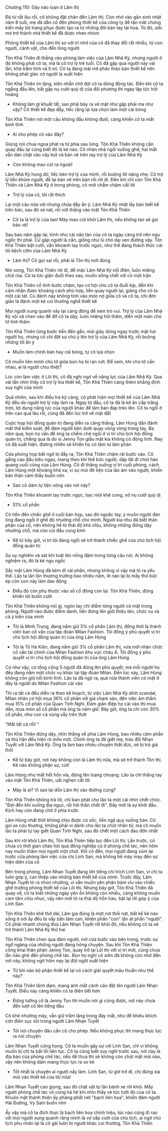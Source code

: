 




Chương 110: Gây náo loạn ở Lâm thị

Đã từ rất lâu rồi, cô không đặt chân đến Lâm thị. Còn nhớ vào gần sinh nhật năm 8 tuổi, mẹ đã dẫn cô đến phòng thiết kế của công ty để tận mắt chứng kiến mấy bộ trang phục được tạo ra từ những đôi bàn tay tài hoa. Từ đó, ước mơ trở thành nhà thiết kế đã được nhen nhóm

Phòng thiết kế của Lâm thị so với trí nhớ của cô đã thay đổi rất nhiều, từ con người, cảnh vật, cho đến lòng người

Tôn Khả Thiên đi thẳng vào phòng làm việc của Lâm Nhã Kỳ, nhưng người ở đó không phải cô ta, mà là cô trợ lý trẻ tuổi. Cô đã gặp qua người này vài lần, khá trầm tĩnh và tỉ mỉ. Cô ta đang mải mê phác thảo bản thiết kế nên không phát giác có người lạ xuất hiện

Tôn Khả Thiên im lặng, kiên nhẫn chờ đợi cô ta dừng động tác. Đến khi cô ta ngẩng đầu lên, bắt gặp nụ cười quỷ dị của đối phương thì ngay lập tức hốt hoảng

- Không làm gì khuất tất, sao phải bày ra vẻ mặt như gặp phải ma như vậy? Cô thiết kế đẹp đấy, tiếc rằng lại lựa chọn làm một cái bóng

Tôn Khả Thiên nói một câu không đầu không đuôi, càng khiến cô ta mất bình tĩnh

- Ai cho phép cô vào đây?

Giọng nói chua ngoa phát ra từ phía sau lưng. Tôn Khả Thiên không cần quay đầu lại cũng biết đó là kẻ nào. Cô nhàn nhã ngồi xuống ghế, hai mắt vẫn dán chặt vào cây bút và bản vẽ trên tay trợ lý của Lâm Nhã Kỳ

- Còn không mau cút ra ngoài!

Lâm Nhã Kỳ hung dữ, liếc bén trợ lý của mình, rồi buông lời nặng nhẹ. Cô trợ lý liền khúm người, để lại bản vẽ trên bàn rồi rời đi. Đến khi chỉ còn Tôn Khả Thiên và Lâm Nhã Kỳ ở trong phòng, cô mới chầm chậm cất lời

- Trợ lý của cô, tôi rất thích

Lại một câu nửa vời nhưng chứa đầy ẩn ý. Lâm Nhã Kỳ nhặt lấy bản biết kế trên bàn, sau đó xé nát, rồi vứt thẳng vào mặt Tôn Khả Thiên


- Cô ta là trợ lý của tao! Mày mau cút khỏi Lâm thị, nếu không tao sẽ gọi bảo vệ!

Sau bao năm gặp lại, hình như cái não tàn của cô ta ngày càng trở nên ngu ngốc thì phải. Cứ gặp người là cắn, giống như lũ chó dại ven đường vậy. Tôn Khả Thiên bật cười, vẫn khoanh tay trước ngực, như thể đang thách thức cái tôi kệch cỡm của Lâm Nhã Kỳ

- Lâm thị? Cô gọi sai rồi, phải là Tôn thị mới đúng

Nói xong, Tôn Khả Thiên rời đi, để mặc Lâm Nhã Kỳ nổi điên, luôn miệng chửi rủa. Cô ta tức giận đuổi theo sau, muốn sống chết với cô một trận

Tôn Khả Thiên cố tình bước chậm, tạo cơ hội cho cô ta đuổi kịp, đến khi cảm nhận được khoảng cách phù hợp, liền quay người lại, giáng cho cô ta một cái tát. Cú đánh này không tính vào món nợ giữa cô và cô ta, chỉ đơn giản là đánh một kẻ coi thường nghề thiết kế

Mọi người xung quanh vây lại càng đông để xem trò vui. Trợ lý của Lâm Nhã Kỳ vội vã chen vào để đỡ cô ta dậy, luôn miệng hỏi thăm, diễn một màn chủ tớ tình thâm

Tôn Khả Thiên từng bước tiến đến gần, mũi giày dừng ngay trước mặt hai người họ, nhưng cô chỉ đặt sự chú ý lên trợ lý của Lâm Nhã Kỳ, rồi buông những lời ẩn ý

- Muốn làm chính bản hay cái bóng, tự cô lựa chọn

Cô muốn liên minh chủ tớ giữa bọn họ bị rạn nứt. Để xem, khi chủ tớ cắn nhau, ai là người chịu thiệt?

Lúc còn làm việc ở Lôi thị, cô đã nghi ngờ về năng lực của Lâm Nhã Kỳ. Qua vài lần nhìn thấy cô trợ lý kia thiết kế, Tôn Khả Thiên càng thêm khẳng định suy nghĩ của mình

Quả nhiên, sau khi điều tra kỹ càng, cô phát hiện mọi thiết kế của Lâm Nhã Kỳ đều do người trợ lý này làm ra. Ngay từ đầu, cô ta đã là kẻ ăn cắp trắng trợn, lợi dụng năng lực của người khác để làm bàn đạp trèo lên. Cô ta ngồi ở trên cao quá lâu rồi, cũng đã đến lúc trở về mặt đất

Cuộc họp hội đồng quản trị đang diễn ra căng thẳng, Lâm Hùng dần đánh mất thế kiểm soát, để đám người bên dưới quay vòng vòng trong tay. Ba năm qua, bọn họ vẫn để ông ta chễm chệ ngồi ở vị trí chủ tịch hội đồng quản trị, chẳng qua là do vị Jenny Ton giấu mặt kia không có động tĩnh. Nay cô đã xuất hiện, đương nhiên sẽ khiến họ có tâm tư làm phản

Cửa phòng họp bất ngờ bị đẩy ra, Tôn Khả Thiên chậm rãi bước vào. Cô gẩng cao đầu kiêu ngạo, mang theo khí thế bức người, dập tắt đi chút hào quang cuối cùng của Lâm Hùng. Cô đi thẳng xuống vị trí cuối phòng, cách Lâm Hùng một khoảng khá xa, vì sự mùi đê tiện của lão ám vào người, khiến bản thân cảm thấy buồn nôn

- Sao cô dám tự tiện xông vào nơi này?

Tôn Khả Thiên khoanh tay trước ngực, bạc môi khẽ cong, nở nụ cười quỷ dị

- 51% cổ phần

Cô tiến đến chiếc ghế ở cuối bàn họp, sau đó ngoắc tay, ý muốn người đàn ông đang ngồi ở ghế đó nhường chỗ cho mình. Người kia như đã biết thân phận của cô, nên không hề tỏ thái độ khó chịu, không những đứng dậy nhường chỗ, mà còn cúi đầu cung kính


- Kể từ bây giờ, vị trí tôi đang ngồi sẽ trở thành chiếc ghế của chủ tịch hội đồng quản trị

Sự uy nghiêm và sát khí toát lên nồng đậm trong từng câu nói. Ai không nghiệm ra, đó là kẻ ngu ngốc

Sắc mặt Lâm Hùng đã kém đi vài phần, nhưng không vì vậy mà tỏ ra yếu thế. Lão ta lăn lộn thương trường bao nhiêu năm, lẽ nào lại bị mấy thứ bức ép cỏn con này làm dao động

- Điều đó còn phụ thuộc vào số cổ đông còn lại. Tôn Khả Thiên, đừng khiến tôi buồn cười

Tôn Khả Thiên không nói gì, ngón tay chỉ điểm từng người có mặt trong phòng. Người nào được điểm danh, liền đứng lên giới thiệu tên, chức vụ và cả ý kiến của mình

- Tôi là Minh Trung, đang nắm giữ 5% cổ phần Lâm thị, đồng thời là thành viên ban cố vấn của tập đoàn Milan Fashion. Tôi đồng ý phủ quyết vị trí chủ tịch hội đồng quản trị của ông Lâm Hùng

- Tôi là Tô Hà Kiên, đang nắm giữ 3% cổ phần Lâm thị, vừa mới nhận chức cố vấn tài chính của Milan Fashion khu vực châu Á. Tôi đồng ý phủ quyết vị trí chủ tịch hội đồng quản trị của ông Lâm Hùng

Cứ như vậy, có tổng cộng 5 người đã đứng lên phủ quyết, mà mỗi người họ đều đang nắm một chức vụ khác tại tập đoàn Milan. Đến lúc này, Lâm Hùng không còn giữ nổi bình tĩnh. Lão ta đã ngộ ra, quá nửa thành viên có mặt ở đây là người do Milan Fashion cài vào

Thì ra tất cả đều diễn ra theo kế hoạch, từ việc Lâm Nhã Kỳ dính scandal, Milan nhân cơ hội mua 36% cổ phần với giá chạm sàn, đến việc âm thầm mua 15% cổ phần của Quan Tịnh Nghi. Đám gián điệp họ cài vào thì mua dần, mua mòn số cổ phần mà ông ta nắm giữ. Bây giờ, ông ta chỉ còn 30% cổ phần, như con cá vùng vẫy trên thớt

"Mất tất cả rồi! "

Tôn Khả Thiên đứng dậy, nhìn thẳng về phía Lâm Hùng, bao nhiêu căm phẫn và thù hận đều hiện rõ mồn một. Chính ông ta đã giết mẹ, tráo đổi Nhạn Tuyết với Lâm Nhã Kỳ. Ông ta làm bao nhiêu chuyện thất đức, sẽ bị trả giá thôi

- Kể từ bây giờ, nơi này không còn là Lâm thị nữa, mà sẽ trở thành Tôn thị. Kẻ nào không phận sự, cút!

Lâm Hùng như mất hết hồn vía, đứng lên loạng choạng. Lão ta chỉ thẳng tay vào mặt Tôn Khả Thiên, uất nghẹn cất lời

- Mày là ai? Vì sao lại dồn Lâm thị vào đường cùng?

Tôn Khả Thiên không trả lời, chỉ ban phát cho lão ta một cái nhìn chết chóc. "Đợi đến khi xuống địa ngục, rồi hỏi thần chết đi". Đây mới là sự khởi đầu. Kịch hay còn đang chờ ở phía trước

Lâm Hùng nhất thời không chịu được cú sốc, liền ngã quỵ xuống bàn. Cô gọi xe cứu thương, không phải vì dành cho lão ta chút nhân từ, mà cô muốn lão ta phải tự tay giết Quan Tịnh Nghi, sau đó chết một cách đau đớn nhất

Sau khi rời khỏi Lâm thị, Tôn Khả Thiên tiếp tục đến Lôi thị. Lần trước, cô chưa có thời gian chào hỏi qua đồng nghiệp cũ ở phòng chế tác, nên hôm nay muốn thăm mọi người một chút. Khi cô đến, mọi người đang xúm lại trước cửa phòng làm việc của chị Linh San, mà không hề mảy may đến sự hiện diện của cô


Bên trong phòng, Lâm Nhạn Tuyết đang lớn tiếng chỉ trích Linh San, vì chị ta luôn góp ý, can thiệp vào những bản thiết kế của mình. Trước đây, Lâm Nhạn Tuyết tỏ ra nhún nhường, vì vẫn muốn yên phận bám víu vào chiếc ghế trưởng phòng thiết kế của Lôi thị. Nhưng bây giờ, Tôn Khả Thiên đã quay về, cô ta biết những ngày yên ổn không còn nhiều, càng không muốn cam tâm chịu nhục, vậy nên mới tỏ ra thái độ hỗn hào, bật lại lời góp ý của Linh San

Tôn Khả Thiên khẽ thở dài, Lâm gia đúng là một nơi thối nát, bất kể kẻ nào sống ở nơi ấy đều bị vấy bẩn tâm can, khiến phần "con" lấn át phần "người". Cô phải nhanh chóng đưa Lâm Nhạn Tuyết rời khỏi đó, nếu không cô ta sẽ trở thành Lâm Nhã Kỳ thứ hai

Tôn Khả Thiên chen qua đám người, mở cửa bước vào bên trong, trước sự ngỡ ngàng của những người đang hóng chuyện. Sau khi Tôn Khả Thiên công khai thân phận Jenny Ton, quay trở lại Lôi thị với vị trí mới, cũng chưa lần nào ghé đến phòng chế tác. Bọn họ nghĩ cô sớm đã không còn nhớ đến nơi này, không ngờ hôm nay lại đột ngột xuất hiện

- Từ khi nào bộ phận thiết kế lại có cách giải quyết mâu thuẫn như thế này?

Tôn Khả Thiên lãnh đạm, mang ánh mắt cảnh cáo đặt lên người Lâm Nhạn Tuyết. Điều này càng khiến cô ta điên tiết hơn

- Đừng tưởng cô là Jenny Ton thì muốn nói gì cũng được, nơi này chưa đến lượt cô lên tiếng đâu

Cô khẽ nhướng mày, vẫn giữ trầm lặng trong đáy mắt, như để khiêu khích cơn điên sục sôi trong người Lâm Nhạn Tuyết

- Tôi nói chuyện đâu cần cô cho phép. Nếu không phục thì mang thực lực ra nói chuyện

Lâm Nhạn Tuyết cứng họng. Cô ta muốn gây sự với Linh San, chỉ vì không muốn bị chị ta bắt lỗi liên tục. Cô ta cũng biết suy nghĩ trước sau, nơi này là địa bàn của phòng chế tác, nếu để thua thì sẽ không còn chút mặt mũi nào, vậy nên không dám mang thực lực ra so kè

- Tốt nhất là chuyện ai người nấy làm. Linh San, từ giờ trở đi, chị đừng xía mũi vào thiết kế của tôi nữa!

Lâm Nhạn Tuyết cao giọng, sau đó chật vật tự lăn bánh xe rời khỏi. Mấy người phòng chế tác vô cùng hả hê khi nhìn thấy vẻ tức tưởi đó của cô ta. Khuôn mặt thánh thiện ấy phảng phất nét "bạch liên hoa", khiến đám người Hải Đường, Vy Sam buồn nôn

Ấy vậy mà cô ta đích thực là bạch liên hoa chính hiệu, lúc nào cũng đi rao với mọi người xung quanh rằng mình là vợ sắp cưới của chủ tịch, ai ngờ chủ tịch phu nhân lại là cô gái luôn bị người khác coi thường, Tôn Khả Thiên




